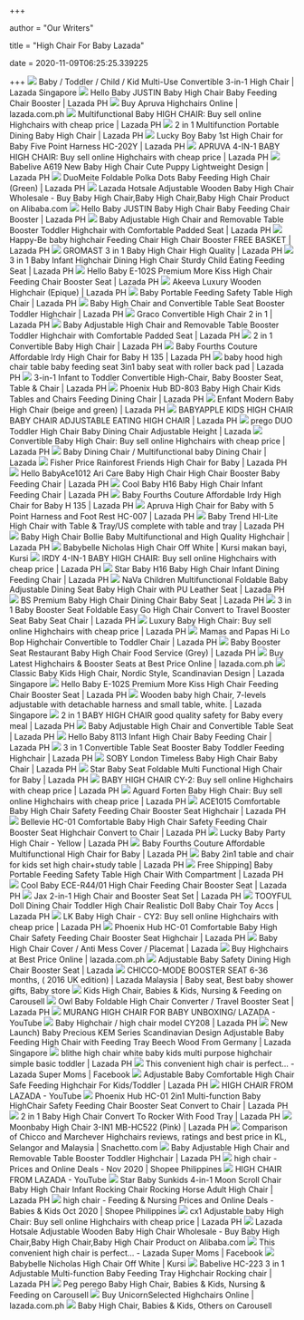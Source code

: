 +++
        
author = "Our Writers"
        
title = "High Chair For Baby Lazada"
        
date = 2020-11-09T06:25:25.339225
        
+++
[ ![](https://laz-img-sg.alicdn.com/original/5c20a591ca2602069001b5ff37cd2701.jpg)](https://laz-img-sg.alicdn.com/original/5c20a591ca2602069001b5ff37cd2701.jpg) Baby / Toddler / Child / Kid Multi-Use Convertible 3-in-1 High Chair |  Lazada Singapore
[ ![](https://ph-test-11.slatic.net/p/4ad35a9d177c069c850c5f1b568e1422.jpg)](https://ph-test-11.slatic.net/p/4ad35a9d177c069c850c5f1b568e1422.jpg) Hello Baby JUSTIN Baby High Chair Baby Feeding Chair Booster | Lazada PH
[ ![](https://ph-live-01.slatic.net/original/1ff51622ea109894578aa49eef251d79.jpg)](https://ph-live-01.slatic.net/original/1ff51622ea109894578aa49eef251d79.jpg) Buy Apruva Highchairs Online | lazada.com.ph
[ ![](https://ph-test-11.slatic.net/shop/834b768236e5ae81e697695856d19366.jpeg)](https://ph-test-11.slatic.net/shop/834b768236e5ae81e697695856d19366.jpeg) Multifunctional Baby HIGH CHAIR: Buy sell online Highchairs with cheap  price | Lazada PH
[ ![](https://ph-test-11.slatic.net/p/15a94c2f9f5592c61190814f84c4816e.jpg_340x340q80.jpg_.webp)](https://ph-test-11.slatic.net/p/15a94c2f9f5592c61190814f84c4816e.jpg_340x340q80.jpg_.webp) 2 in 1 Multifunction Portable Dining Baby High Chair | Lazada PH
[ ![](https://ph-test-11.slatic.net/p/ddc629ecc9a2e00694f2a232ba2ae66c.jpg)](https://ph-test-11.slatic.net/p/ddc629ecc9a2e00694f2a232ba2ae66c.jpg) Lucky Boy Baby 1st High Chair for Baby Five Point Harness HC-202Y | Lazada  PH
[ ![](https://ph-test-11.slatic.net/original/9ae9111df60df0934b98e4eab191246b.jpg_340x340q80.jpg_.webp)](https://ph-test-11.slatic.net/original/9ae9111df60df0934b98e4eab191246b.jpg_340x340q80.jpg_.webp) APRUVA 4-IN-1 BABY HIGH CHAIR: Buy sell online Highchairs with cheap price  | Lazada PH
[ ![](https://ph-test-11.slatic.net/p/94580c909180cf4a5a18666f3c493e6a.jpg_340x340q80.jpg_.webp)](https://ph-test-11.slatic.net/p/94580c909180cf4a5a18666f3c493e6a.jpg_340x340q80.jpg_.webp) Babelive A619 New Baby High Chair Cute Puppy Lightweight Design | Lazada PH
[ ![](https://ph-live-01.slatic.net/original/d95b58a338fc1f3c9a066d2305c520e7.jpg)](https://ph-live-01.slatic.net/original/d95b58a338fc1f3c9a066d2305c520e7.jpg) DuoMeite Foldable Polka Dots Baby Feeding High Chair (Green) | Lazada PH
[ ![](https://sc02.alicdn.com/kf/HTB1u6BUNpXXXXcBapXXq6xXFXXXy/229165047/HTB1u6BUNpXXXXcBapXXq6xXFXXXy.jpg_.webp)](https://sc02.alicdn.com/kf/HTB1u6BUNpXXXXcBapXXq6xXFXXXy/229165047/HTB1u6BUNpXXXXcBapXXq6xXFXXXy.jpg_.webp) Lazada Hotsale Adjustable Wooden Baby High Chair Wholesale - Buy Baby High  Chair,Baby High Chair,Baby High Chair Product on Alibaba.com
[ ![](https://ph-test-11.slatic.net/p/0128cf5813a24ef4994abbc1e48ca91b.jpg)](https://ph-test-11.slatic.net/p/0128cf5813a24ef4994abbc1e48ca91b.jpg) Hello Baby JUSTIN Baby High Chair Baby Feeding Chair Booster | Lazada PH
[ ![](https://ph-test-11.slatic.net/p/a15ca697f1816fcda5b62a364eaf92e1.jpg_340x340q80.jpg_.webp)](https://ph-test-11.slatic.net/p/a15ca697f1816fcda5b62a364eaf92e1.jpg_340x340q80.jpg_.webp) Baby Adjustable High Chair and Removable Table Booster Toddler Highchair  with Comfortable Padded Seat | Lazada PH
[ ![](https://ph-test-11.slatic.net/p/1c8c4e18d6787f90dad9fe3ba65a780a.jpg)](https://ph-test-11.slatic.net/p/1c8c4e18d6787f90dad9fe3ba65a780a.jpg) Happy-Be baby highchair Feeding Chair High Chair Booster FREE BASKET |  Lazada PH
[ ![](https://ph-test-11.slatic.net/p/e36e722734144e78301cfee663542100.jpg_340x340q80.jpg_.webp)](https://ph-test-11.slatic.net/p/e36e722734144e78301cfee663542100.jpg_340x340q80.jpg_.webp) GROMAST 3 in 1 Baby High Chair High Quality | Lazada PH
[ ![](https://my-test-11.slatic.net/p/66dfce073146081b7f3022879b9ba5c4.jpg_340x340q80.jpg_.webp)](https://my-test-11.slatic.net/p/66dfce073146081b7f3022879b9ba5c4.jpg_340x340q80.jpg_.webp) 3 in 1 Baby Infant Highchair Dining High Chair Sturdy Child Eating Feeding  Seat | Lazada PH
[ ![](https://ph-test-11.slatic.net/shop/a865387584deae864eace3ebc3cf6c0a.jpeg)](https://ph-test-11.slatic.net/shop/a865387584deae864eace3ebc3cf6c0a.jpeg) Hello Baby E-102S Premium More Kiss High Chair Feeding Chair Booster Seat |  Lazada PH
[ ![](https://ph-test-11.slatic.net/p/663ca0a34004f2ee045e231f70c86aef.jpg_340x340q80.jpg_.webp)](https://ph-test-11.slatic.net/p/663ca0a34004f2ee045e231f70c86aef.jpg_340x340q80.jpg_.webp) Akeeva Luxury Wooden Highchair (Epique) | Lazada PH
[ ![](https://ph-test-11.slatic.net/p/687885177169cf434017843f2d341db4.jpg_340x340q80.jpg_.webp)](https://ph-test-11.slatic.net/p/687885177169cf434017843f2d341db4.jpg_340x340q80.jpg_.webp) Baby Portable Feeding Safety Table High Chair | Lazada PH
[ ![](https://ph-test-11.slatic.net/p/6f9bb04cd76e96a3c7460c97ed92d1e1.jpg_340x340q80.jpg_.webp)](https://ph-test-11.slatic.net/p/6f9bb04cd76e96a3c7460c97ed92d1e1.jpg_340x340q80.jpg_.webp) Baby High Chair and Convertible Table Seat Booster Toddler Highchair |  Lazada PH
[ ![](https://ph-test-11.slatic.net/p/02c8ede70626beb95b12420092b4f5d8.jpg_340x340q80.jpg_.webp)](https://ph-test-11.slatic.net/p/02c8ede70626beb95b12420092b4f5d8.jpg_340x340q80.jpg_.webp) Graco Convertible High Chair 2 in 1 | Lazada PH
[ ![](https://ph-test-11.slatic.net/p/d965518c688949a7e801700462f4a36a.jpg)](https://ph-test-11.slatic.net/p/d965518c688949a7e801700462f4a36a.jpg) Baby Adjustable High Chair and Removable Table Booster Toddler Highchair  with Comfortable Padded Seat | Lazada PH
[ ![](https://ph-test-11.slatic.net/original/dfb07ec97c394bef449beee32c3f34fd.jpg)](https://ph-test-11.slatic.net/original/dfb07ec97c394bef449beee32c3f34fd.jpg) 2 in 1 Convertible Baby High Chair | Lazada PH
[ ![](https://ph-test-11.slatic.net/p/8830b790af06592164a0a5c06fe50867.jpg_340x340q80.jpg_.webp)](https://ph-test-11.slatic.net/p/8830b790af06592164a0a5c06fe50867.jpg_340x340q80.jpg_.webp) Baby Fourths Couture Affordable Irdy High Chair for Baby H 135 | Lazada PH
[ ![](https://ph-test-11.slatic.net/p/3e88ebb374cefb8f1b4418588cd089d8.jpg_340x340q80.jpg_.webp)](https://ph-test-11.slatic.net/p/3e88ebb374cefb8f1b4418588cd089d8.jpg_340x340q80.jpg_.webp) baby hood high chair table baby feeding seat 3in1 baby seat with roller  back pad | Lazada PH
[ ![](https://ph-test-11.slatic.net/p/ee5b4739edd0185ed4fa67c461892efe.jpg)](https://ph-test-11.slatic.net/p/ee5b4739edd0185ed4fa67c461892efe.jpg) 3-in-1 Infant to Toddler Convertible High-Chair, Baby Booster Seat, Table &  Chair | Lazada PH
[ ![](https://ph-test-11.slatic.net/p/f10b3499052dc690ac3ce06a37f0a69b.jpg)](https://ph-test-11.slatic.net/p/f10b3499052dc690ac3ce06a37f0a69b.jpg) Phoenix Hub BD-803 Baby High Chair Kids Tables and Chairs Feeding Dining  Chair | Lazada PH
[ ![](https://ph-test-11.slatic.net/p/6a4f6ed24ca5091c155a99dea5921735.jpg_340x340q80.jpg_.webp)](https://ph-test-11.slatic.net/p/6a4f6ed24ca5091c155a99dea5921735.jpg_340x340q80.jpg_.webp) Enfant Modern Baby High Chair (beige and green) | Lazada PH
[ ![](https://ph-test-11.slatic.net/p/2e099f9acade3bb5810dd944a38acede.png_340x340q80.jpg_.webp)](https://ph-test-11.slatic.net/p/2e099f9acade3bb5810dd944a38acede.png_340x340q80.jpg_.webp) BABYAPPLE KIDS HIGH CHAIR BABY CHAIR ADJUSTABLE EATING HIGH CHAIR | Lazada  PH
[ ![](https://my-test-11.slatic.net/p/2bcfcdaf10a53d353e97e120db8de321.jpg_340x340q80.jpg_.webp)](https://my-test-11.slatic.net/p/2bcfcdaf10a53d353e97e120db8de321.jpg_340x340q80.jpg_.webp) prego DUO Toddler High Chair Baby Dining Chair Adjustable Height | Lazada
[ ![](https://ph-test-11.slatic.net/p/3f217c84d58182f817e6da3552a6bbed.jpg_340x340q80.jpg_.webp)](https://ph-test-11.slatic.net/p/3f217c84d58182f817e6da3552a6bbed.jpg_340x340q80.jpg_.webp) Convertible Baby High Chair: Buy sell online Highchairs with cheap price |  Lazada PH
[ ![](https://my-test-11.slatic.net/original/7fa2c68228f5aa656a66b65756593fe5.jpg_340x340q80.jpg_.webp)](https://my-test-11.slatic.net/original/7fa2c68228f5aa656a66b65756593fe5.jpg_340x340q80.jpg_.webp) Baby Dining Chair / Multifunctional baby Dining Chair | Lazada
[ ![](https://ph-test-11.slatic.net/p/c7ccf4574094149c3a5416233bb6e3e8.jpg_340x340q80.jpg_.webp)](https://ph-test-11.slatic.net/p/c7ccf4574094149c3a5416233bb6e3e8.jpg_340x340q80.jpg_.webp) Fisher Price Rainforest Friends High Chair for Baby | Lazada PH
[ ![](https://ph-test-11.slatic.net/p/f8fbc75146b49a1e89181133fbc81d81.jpg)](https://ph-test-11.slatic.net/p/f8fbc75146b49a1e89181133fbc81d81.jpg) Hello BabyAce1012 Ari Care Baby High Chair High Chair Booster Baby Feeding  Chair | Lazada PH
[ ![](https://ph-test-11.slatic.net/p/70a362f7db965b7d2ddcaeb303f5db20.jpg_340x340q80.jpg_.webp)](https://ph-test-11.slatic.net/p/70a362f7db965b7d2ddcaeb303f5db20.jpg_340x340q80.jpg_.webp) Cool Baby H16 Baby High Chair Infant Feeding Chair | Lazada PH
[ ![](https://ph-test-11.slatic.net/p/c9c831f2c4651a5cbb6632d2e5bcd177.jpg)](https://ph-test-11.slatic.net/p/c9c831f2c4651a5cbb6632d2e5bcd177.jpg) Baby Fourths Couture Affordable Irdy High Chair for Baby H 135 | Lazada PH
[ ![](https://ph-test-11.slatic.net/p/834bcec0cfabf1edb65b21d79362f08e.jpg)](https://ph-test-11.slatic.net/p/834bcec0cfabf1edb65b21d79362f08e.jpg) Apruva High Chair for Baby with 5 Point Harness and Foot Rest HC-007 |  Lazada PH
[ ![](https://ph-test-11.slatic.net/p/df5fd5c6f70805ed5d47b7eb10fda256.jpg_340x340q80.jpg_.webp)](https://ph-test-11.slatic.net/p/df5fd5c6f70805ed5d47b7eb10fda256.jpg_340x340q80.jpg_.webp) Baby Trend HI-Lite High Chair with Table &amp; Tray/US complete with table  and tray | Lazada PH
[ ![](https://ph-test-11.slatic.net/p/d22354c8a6ad3a0739caffe6fa4ff1f2.png_340x340q80.jpg_.webp)](https://ph-test-11.slatic.net/p/d22354c8a6ad3a0739caffe6fa4ff1f2.png_340x340q80.jpg_.webp) Baby High Chair Bollie Baby Multifunctional and High Quality Highchair |  Lazada PH
[ ![](https://i.pinimg.com/originals/f3/ac/76/f3ac7694848974bb283fe961b9862681.jpg)](https://i.pinimg.com/originals/f3/ac/76/f3ac7694848974bb283fe961b9862681.jpg) Babybelle Nicholas High Chair Off White | Kursi makan bayi, Kursi
[ ![](https://ph-test-11.slatic.net/p/7196aaa894b2c0cfd09cad21a0262a7d.jpg)](https://ph-test-11.slatic.net/p/7196aaa894b2c0cfd09cad21a0262a7d.jpg) IRDY 4-IN-1 BABY HIGH CHAIR: Buy sell online Highchairs with cheap price |  Lazada PH
[ ![](https://ph-test-11.slatic.net/p/abecb3034dc516fd14c1dbf245acba9e.jpg)](https://ph-test-11.slatic.net/p/abecb3034dc516fd14c1dbf245acba9e.jpg) Star Baby H16 Baby High Chair Infant Dining Feeding Chair | Lazada PH
[ ![](https://my-test-11.slatic.net/p/9f8663808750ba6542deb8f47c5d37f0.jpg_340x340q80.jpg_.webp)](https://my-test-11.slatic.net/p/9f8663808750ba6542deb8f47c5d37f0.jpg_340x340q80.jpg_.webp) NaVa Children Multifunctional Foldable Baby Adjustable Dining Seat Baby  High Chair with PU Leather Seat | Lazada PH
[ ![](https://ph-test-11.slatic.net/p/1f42b81cccb79c7c4437b2d25baffeee.jpg_340x340q80.jpg_.webp)](https://ph-test-11.slatic.net/p/1f42b81cccb79c7c4437b2d25baffeee.jpg_340x340q80.jpg_.webp) BS Premium Baby High Chair Dining Chair Baby Seat | Lazada PH
[ ![](https://ph-test-11.slatic.net/p/6700216541f8a86dbdb597f331b405f2.jpg_340x340q80.jpg_.webp)](https://ph-test-11.slatic.net/p/6700216541f8a86dbdb597f331b405f2.jpg_340x340q80.jpg_.webp) 3 in 1 Baby Booster Seat Foldable Easy Go High Chair Convert to Travel  Booster Seat Baby Seat Chair | Lazada PH
[ ![](https://ph-test-11.slatic.net/p/e4a58afc6a4095e457678c1fe237b300.jpg)](https://ph-test-11.slatic.net/p/e4a58afc6a4095e457678c1fe237b300.jpg) Luxury Baby High Chair: Buy sell online Highchairs with cheap price | Lazada  PH
[ ![](https://ph-test-11.slatic.net/p/c4a85c50d979d129b5159cd650fd71fb.jpg)](https://ph-test-11.slatic.net/p/c4a85c50d979d129b5159cd650fd71fb.jpg) Mamas and Papas Hi Lo Bop Highchair Convertible to Toddler Chair | Lazada PH
[ ![](https://ph-test-11.slatic.net/original/d5e04d022bdc2e360df3b42fe16cf26b.jpg_340x340q80.jpg_.webp)](https://ph-test-11.slatic.net/original/d5e04d022bdc2e360df3b42fe16cf26b.jpg_340x340q80.jpg_.webp) Baby Booster Seat Restaurant Baby High Chair Food Service (Grey) | Lazada PH
[ ![](https://ph-test-11.slatic.net/p/3ecb16cbec8643a4584e31f5baa44c66.jpg)](https://ph-test-11.slatic.net/p/3ecb16cbec8643a4584e31f5baa44c66.jpg) Buy Latest Highchairs & Booster Seats at Best Price Online | lazada.com.ph
[ ![](https://laz-img-sg.alicdn.com/p/2ab03fb8a8826d848c790a95a78e5230.jpg)](https://laz-img-sg.alicdn.com/p/2ab03fb8a8826d848c790a95a78e5230.jpg) Classic Baby Kids High Chair, Nordic Style, Scandinavian Design | Lazada  Singapore
[ ![](https://ph-test-11.slatic.net/p/6ec8208ecaae3abbe8ba48816d95b7a9.jpg_340x340q80.jpg_.webp)](https://ph-test-11.slatic.net/p/6ec8208ecaae3abbe8ba48816d95b7a9.jpg_340x340q80.jpg_.webp) Hello Baby E-102S Premium More Kiss High Chair Feeding Chair Booster Seat |  Lazada PH
[ ![](https://my-test-11.slatic.net/p/8d7a8de84780954f6119813dfb070e2e.jpg)](https://my-test-11.slatic.net/p/8d7a8de84780954f6119813dfb070e2e.jpg) Wooden baby high Chair, 7-levels adjustable with detachable harness and  small table, white. | Lazada Singapore
[ ![](https://ph-test-11.slatic.net/p/bb97ad2e253ca1b3f9ac3a994d2c60ca.jpg)](https://ph-test-11.slatic.net/p/bb97ad2e253ca1b3f9ac3a994d2c60ca.jpg) 2 in 1 BABY HIGH CHAIR good quality safety for Baby every meal | Lazada PH
[ ![](https://ph-test-11.slatic.net/p/5bc8ddf03e0a762eb72e71e3ff9f70da.jpg)](https://ph-test-11.slatic.net/p/5bc8ddf03e0a762eb72e71e3ff9f70da.jpg) Baby Adjustable High Chair and Convertible Table Seat | Lazada PH
[ ![](https://ph-test-11.slatic.net/p/d2464365e9a8c70d0e2914625fb22ab6.jpg)](https://ph-test-11.slatic.net/p/d2464365e9a8c70d0e2914625fb22ab6.jpg) Hello Baby 8113 Infant High Chair Baby Feeding Chair | Lazada PH
[ ![](https://ph-test-11.slatic.net/p/02010140e079e4aa9f5afa07c1e86fd9.jpg_340x340q80.jpg_.webp)](https://ph-test-11.slatic.net/p/02010140e079e4aa9f5afa07c1e86fd9.jpg_340x340q80.jpg_.webp) 3 in 1 Convertible Table Seat Booster Baby Toddler Feeding Highchair |  Lazada PH
[ ![](https://ph-test-11.slatic.net/p/7745ae892f9d41680a4e70e522cc001e.jpg_340x340q80.jpg_.webp)](https://ph-test-11.slatic.net/p/7745ae892f9d41680a4e70e522cc001e.jpg_340x340q80.jpg_.webp) SOBY London Timeless Baby High Chair Baby Chair | Lazada PH
[ ![](https://ph-test-11.slatic.net/p/7dbf5ae0c620cb8bfc812e0ae0ebe13c.jpg_340x340q80.jpg_.webp)](https://ph-test-11.slatic.net/p/7dbf5ae0c620cb8bfc812e0ae0ebe13c.jpg_340x340q80.jpg_.webp) Star Baby Seat Foldable Multi Functional High Chair for Baby | Lazada PH
[ ![](https://ph-test-11.slatic.net/p/16a6c1513af8276a7f7524a3139a7306.jpg)](https://ph-test-11.slatic.net/p/16a6c1513af8276a7f7524a3139a7306.jpg) BABY HIGH CHAIR CY-2: Buy sell online Highchairs with cheap price | Lazada  PH
[ ![](https://ph-test-11.slatic.net/p/9960cef1dceb84097a69606a79c70d72.jpg_340x340q80.jpg_.webp)](https://ph-test-11.slatic.net/p/9960cef1dceb84097a69606a79c70d72.jpg_340x340q80.jpg_.webp) Aguard Forten Baby High Chair: Buy sell online Highchairs with cheap price  | Lazada PH
[ ![](https://ph-test-11.slatic.net/p/99ce56c09b35bb43f8026aec1d58bd5a.jpg_340x340q80.jpg_.webp)](https://ph-test-11.slatic.net/p/99ce56c09b35bb43f8026aec1d58bd5a.jpg_340x340q80.jpg_.webp) ACE1015 Comfortable Baby High Chair Safety Feeding Chair Booster Seat  Highchair | Lazada PH
[ ![](https://ph-live-01.slatic.net/p/5e6844139668c2592e4294fe16808cca.jpg)](https://ph-live-01.slatic.net/p/5e6844139668c2592e4294fe16808cca.jpg) Bellevie HC-01 Comfortable Baby High Chair Safety Feeding Chair Booster Seat  Highchair Convert to Chair | Lazada PH
[ ![](https://ph-test-11.slatic.net/p/fcf5d89617227ef91e6abe45014ad329.jpg_340x340q80.jpg_.webp)](https://ph-test-11.slatic.net/p/fcf5d89617227ef91e6abe45014ad329.jpg_340x340q80.jpg_.webp) Lucky Baby Party High Chair - Yellow | Lazada PH
[ ![](https://ph-test-11.slatic.net/p/33c845e681490e36e1495d3bce8de39e.jpg_340x340q80.jpg_.webp)](https://ph-test-11.slatic.net/p/33c845e681490e36e1495d3bce8de39e.jpg_340x340q80.jpg_.webp) Baby Fourths Couture Affordable Multifunctional High Chair for Baby | Lazada  PH
[ ![](https://ph-test-11.slatic.net/p/a2c47f2a14d2ba01334664db0c70881d.jpg_340x340q80.jpg_.webp)](https://ph-test-11.slatic.net/p/a2c47f2a14d2ba01334664db0c70881d.jpg_340x340q80.jpg_.webp) Baby 2in1 table and chair for kids set high chair+study table | Lazada PH
[ ![](https://ph-test-11.slatic.net/p/0868ba5f427205f6a207a79c30fc703c.jpg_340x340q80.jpg_.webp)](https://ph-test-11.slatic.net/p/0868ba5f427205f6a207a79c30fc703c.jpg_340x340q80.jpg_.webp) Free Shipping] Baby Portable Feeding Safety Table High Chair With  Compartment | Lazada PH
[ ![](https://ph-test-11.slatic.net/p/cfe8df7c61e086a839f54bc8d196557a.jpg_720x720q80.jpg_.webp)](https://ph-test-11.slatic.net/p/cfe8df7c61e086a839f54bc8d196557a.jpg_720x720q80.jpg_.webp) Cool Baby ECE-R44/01 High Chair Feeding Chair Booster Seat | Lazada PH
[ ![](https://ph-test-11.slatic.net/p/6cab77b7e7db8e2a5b7d295c58f27b74.jpg_340x340q80.jpg_.webp)](https://ph-test-11.slatic.net/p/6cab77b7e7db8e2a5b7d295c58f27b74.jpg_340x340q80.jpg_.webp) Jax 2-in-1 High Chair and Booster Seat Set | Lazada PH
[ ![](https://my-test-11.slatic.net/p/4fc00262bd9655e6b5c615aa3efad3e2.jpg_720x720q80.jpg_.webp)](https://my-test-11.slatic.net/p/4fc00262bd9655e6b5c615aa3efad3e2.jpg_720x720q80.jpg_.webp) TOOYFUL Doll Dining Chair Toddler High Chair Realistic Doll Baby Chair Toy  Accs | Lazada PH
[ ![](https://ph-test-11.slatic.net/p/00d89ec0547df9d4a3499cf299fc6d7a.jpg)](https://ph-test-11.slatic.net/p/00d89ec0547df9d4a3499cf299fc6d7a.jpg) LK Baby High Chair - CY2: Buy sell online Highchairs with cheap price |  Lazada PH
[ ![](https://ph-test-11.slatic.net/p/77cb172008d574cae5c599cc9e412ea7.jpg_340x340q80.jpg_.webp)](https://ph-test-11.slatic.net/p/77cb172008d574cae5c599cc9e412ea7.jpg_340x340q80.jpg_.webp) Phoenix Hub HC-01 Comfortable Baby High Chair Safety Feeding Chair Booster Seat  Highchair | Lazada PH
[ ![](https://my-test-11.slatic.net/p/4/baby-high-chair-cover-anti-mess-cover-placemat-0610-83966652-ecd0cdcddfeb905c0ef666fac3c16b02-catalog.jpg_340x340q80.jpg_.webp)](https://my-test-11.slatic.net/p/4/baby-high-chair-cover-anti-mess-cover-placemat-0610-83966652-ecd0cdcddfeb905c0ef666fac3c16b02-catalog.jpg_340x340q80.jpg_.webp) Baby High Chair Cover / Anti Mess Cover / Placemat | Lazada
[ ![](https://ph-live-01.slatic.net/p/578cb2d306a9c5feaefc9e27fae045ae.jpg)](https://ph-live-01.slatic.net/p/578cb2d306a9c5feaefc9e27fae045ae.jpg) Buy Highchairs at Best Price Online | lazada.com.ph
[ ![](https://my-test-11.slatic.net/p/1e214fcb491b36747554e519d94ce95f.jpg_720x720q80.jpg_.webp)](https://my-test-11.slatic.net/p/1e214fcb491b36747554e519d94ce95f.jpg_720x720q80.jpg_.webp) Adjustable Baby Safety Dining High Chair Booster Seat | Lazada
[ ![](https://i.pinimg.com/originals/46/74/cc/4674ccfb580abd45c2e06d82d0a71a3c.webp)](https://i.pinimg.com/originals/46/74/cc/4674ccfb580abd45c2e06d82d0a71a3c.webp) CHICCO-MODE BOOSTER SEAT 6-36 months, ( 2016 UK edition) | Lazada Malaysia  | Baby seat, Best baby shower gifts, Baby store
[ ![](https://media.karousell.com/media/photos/products/2020/01/19/kids_high_chair_1579418714_5b439e79_progressive.jpg)](https://media.karousell.com/media/photos/products/2020/01/19/kids_high_chair_1579418714_5b439e79_progressive.jpg) Kids High Chair, Babies & Kids, Nursing & Feeding on Carousell
[ ![](https://ph-test-11.slatic.net/p/98ed58c6eda6f5e5e3f6e4cb2ffdf235.jpg_720x720q80.jpg_.webp)](https://ph-test-11.slatic.net/p/98ed58c6eda6f5e5e3f6e4cb2ffdf235.jpg_720x720q80.jpg_.webp) Owl Baby Foldable High Chair Converter / Travel Booster Seat | Lazada PH
[ ![](https://i.ytimg.com/vi/beQpmsGXTjM/maxresdefault.jpg)](https://i.ytimg.com/vi/beQpmsGXTjM/maxresdefault.jpg) MURANG HIGH CHAIR FOR BABY UNBOXING/ LAZADA - YouTube
[ ![](https://ph-test-11.slatic.net/p/fbb1726996749443193481633a7dda0f.jpg_340x340q80.jpg_.webp)](https://ph-test-11.slatic.net/p/fbb1726996749443193481633a7dda0f.jpg_340x340q80.jpg_.webp) Baby Highchair / high chair model CY208 | Lazada PH
[ ![](https://laz-img-sg.alicdn.com/p/97ad6ed5987fd4b96e6b73b27b8d1def.jpg_340x340q80.jpg_.webp)](https://laz-img-sg.alicdn.com/p/97ad6ed5987fd4b96e6b73b27b8d1def.jpg_340x340q80.jpg_.webp) New Launch) Baby Precious KEM Series Scandinavian Design Adjustable Baby  Feeding High Chair with Feeding Tray Beech Wood From Germany | Lazada  Singapore
[ ![](https://ph-test-11.slatic.net/p/27853e328a9320da5eef82a8960c064a.jpg_340x340q80.jpg_.webp)](https://ph-test-11.slatic.net/p/27853e328a9320da5eef82a8960c064a.jpg_340x340q80.jpg_.webp) blithe high chair white baby kids multi purpose highchair simple basic  toddler | Lazada PH
[ ![](https://lookaside.fbsbx.com/lookaside/crawler/media/?media_id=1222947037762179)](https://lookaside.fbsbx.com/lookaside/crawler/media/?media_id=1222947037762179) This convenient high chair is perfect... - Lazada Super Moms | Facebook
[ ![](https://my-test-11.slatic.net/p/e7272863eb4d13be3a7a83355ff46d5d.jpg_340x340q80.jpg_.webp)](https://my-test-11.slatic.net/p/e7272863eb4d13be3a7a83355ff46d5d.jpg_340x340q80.jpg_.webp) Adjustable Baby Comfortable High Chair Safe Feeding Highchair For  Kids/Toddler | Lazada PH
[ ![](https://i.ytimg.com/vi/neiL6sAVB_Q/maxresdefault.jpg)](https://i.ytimg.com/vi/neiL6sAVB_Q/maxresdefault.jpg) HIGH CHAIR FROM LAZADA - YouTube
[ ![](https://ph-test-11.slatic.net/p/d22b6c05a14f4f2e95ebc93d545fe2de.jpg_340x340q80.jpg_.webp)](https://ph-test-11.slatic.net/p/d22b6c05a14f4f2e95ebc93d545fe2de.jpg_340x340q80.jpg_.webp) Phoenix Hub HC-01 2in1 Multi-function Baby HighChair Safety Feeding Chair  Booster Seat Convert to Chair | Lazada PH
[ ![](https://ph-test-11.slatic.net/p/79a4190f35db16ff1aaf35a0d925be02.jpg_340x340q80.jpg_.webp)](https://ph-test-11.slatic.net/p/79a4190f35db16ff1aaf35a0d925be02.jpg_340x340q80.jpg_.webp) 2 in 1 Baby High Chair Convert To Rocker With Food Tray | Lazada PH
[ ![](https://ph-test-11.slatic.net/p/f132b2aa2eb52e6d351f41bb0af980ff.jpg_340x340q80.jpg_.webp)](https://ph-test-11.slatic.net/p/f132b2aa2eb52e6d351f41bb0af980ff.jpg_340x340q80.jpg_.webp) Moonbaby High Chair 3-IN1 MB-HC522 (Pink) | Lazada PH
[ ![](https://laz-img-sg.alicdn.com/original/25f49e6f82ceef3e766a97881ec4ca9b.jpg)](https://laz-img-sg.alicdn.com/original/25f49e6f82ceef3e766a97881ec4ca9b.jpg) Comparison of Chicco and Marchever Highchairs reviews, ratings and best  price in KL, Selangor and Malaysia | Snachetto.com
[ ![](https://ph-test-11.slatic.net/p/2036bf6e8ea3bcefdefaa7b189bc74d6.jpg_340x340q80.jpg_.webp)](https://ph-test-11.slatic.net/p/2036bf6e8ea3bcefdefaa7b189bc74d6.jpg_340x340q80.jpg_.webp) Baby Adjustable High Chair and Removable Table Booster Toddler Highchair |  Lazada PH
[ ![](https://cf.shopee.ph/file/346fec010301e6b07952b4b7e4d5ee2a)](https://cf.shopee.ph/file/346fec010301e6b07952b4b7e4d5ee2a) high chair - Prices and Online Deals - Nov 2020 | Shopee Philippines
[ ![](https://i.ytimg.com/vi/neiL6sAVB_Q/hqdefault.jpg)](https://i.ytimg.com/vi/neiL6sAVB_Q/hqdefault.jpg) HIGH CHAIR FROM LAZADA - YouTube
[ ![](https://ph-test-11.slatic.net/p/b9aa11838743fb959a7daad50349fc65.jpg)](https://ph-test-11.slatic.net/p/b9aa11838743fb959a7daad50349fc65.jpg) Star Baby Sunkids 4-in-1 Moon Scroll Chair Baby High Chair Infant Rocking  Chair Rocking Horse Adult High Chair | Lazada PH
[ ![](https://cf.shopee.ph/file/814aeac26b928b95098630baf625f14e)](https://cf.shopee.ph/file/814aeac26b928b95098630baf625f14e) high chair - Feeding & Nursing Prices and Online Deals - Babies & Kids Oct  2020 | Shopee Philippines
[ ![](https://ph-test-11.slatic.net/p/0e24bc83785d3931b8e4d3541ee49a81.jpg_340x340q80.jpg_.webp)](https://ph-test-11.slatic.net/p/0e24bc83785d3931b8e4d3541ee49a81.jpg_340x340q80.jpg_.webp) cx1 Adjustable baby High Chair: Buy sell online Highchairs with cheap price  | Lazada PH
[ ![](https://sc02.alicdn.com/kf/HTB1TFCnNpXXXXcYXpXXq6xXFXXXZ/229165047/HTB1TFCnNpXXXXcYXpXXq6xXFXXXZ.jpg_.webp)](https://sc02.alicdn.com/kf/HTB1TFCnNpXXXXcYXpXXq6xXFXXXZ/229165047/HTB1TFCnNpXXXXcYXpXXq6xXFXXXZ.jpg_.webp) Lazada Hotsale Adjustable Wooden Baby High Chair Wholesale - Buy Baby High  Chair,Baby High Chair,Baby High Chair Product on Alibaba.com
[ ![](https://lookaside.fbsbx.com/lookaside/crawler/media/?media_id=1222947041095512)](https://lookaside.fbsbx.com/lookaside/crawler/media/?media_id=1222947041095512) This convenient high chair is perfect... - Lazada Super Moms | Facebook
[ ![](https://i.pinimg.com/originals/8a/c3/5e/8ac35e618d9158ac4018fe691645f054.jpg)](https://i.pinimg.com/originals/8a/c3/5e/8ac35e618d9158ac4018fe691645f054.jpg) Babybelle Nicholas High Chair Off White | Kursi
[ ![](https://ph-test-11.slatic.net/p/a06d4509db5d0d5af975bdbe1e789fa5.jpg)](https://ph-test-11.slatic.net/p/a06d4509db5d0d5af975bdbe1e789fa5.jpg) Babelive HC-223 3 in 1 Adjustable Multi-function Baby Feeding Tray Highchair  Rocking chair | Lazada PH
[ ![](https://media.karousell.com/media/photos/products/2020/9/13/peg_perego_baby_high_chair_1599969558_18d79752_progressive.jpg)](https://media.karousell.com/media/photos/products/2020/9/13/peg_perego_baby_high_chair_1599969558_18d79752_progressive.jpg) Peg perego Baby High Chair, Babies & Kids, Nursing & Feeding on Carousell
[ ![](https://ph-test-11.slatic.net/p/1fac274c205f069e43d7efdd3e653acf.jpg)](https://ph-test-11.slatic.net/p/1fac274c205f069e43d7efdd3e653acf.jpg) Buy UnicornSelected Highchairs Online | lazada.com.ph
[ ![](https://media.karousell.com/media/photos/products/2020/6/26/baby_high_chair_1593158041_8817f6c0_progressive.jpg)](https://media.karousell.com/media/photos/products/2020/6/26/baby_high_chair_1593158041_8817f6c0_progressive.jpg) Baby High Chair, Babies & Kids, Others on Carousell
